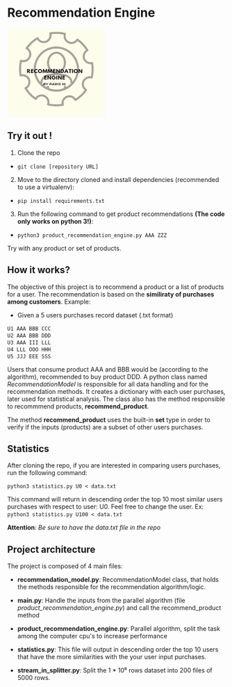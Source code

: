 # Recommendation Engine

![demo - 1](images/gif_01.gif)

## Try it out !
1. Clone the repo 
* ```git clone [repository URL]```

2. Move to the directory cloned and install dependencies (recommended to use a virtualenv):
* ```pip install requirements.txt```

3. Run the following command to get product recommendations **(The code only works on python 3!)**:
* ```python3 product_recommendation_engine.py AAA ZZZ```

Try with any product or set of products.


## How it works?
The objective of this project is to recommend a product or a list of products for a user. The recommendation is based on the **similiraty of purchases among customers**. 
Example:
* Given a 5 users purchases record dataset (.txt format)

```
U1 AAA BBB CCC
U2 AAA BBB DDD
U3 AAA III LLL
U4 LLL OOO HHH
U5 JJJ EEE SSS
```

Users that consume product AAA and BBB would be (according to the algorithm), recommended to buy product DDD. A python class named *RecommendationModel* is responsible for all data handling and for the recommendation methods. It creates a dictionary with each user purchases, later used for statistical analysis. The class also has the method responsible to recommmend products, **recommend_product**.

The method **recommend_product** uses the built-in **set** type in order to verify if the inputs (products) are a subset of other users purchases.


## Statistics
After cloning the repo, if you are interested in comparing users purchases, run the following command:

``` 
python3 statistics.py U0 < data.txt

```
This command will return in descending order the top 10 most similar users purchases with respect to user: U0.
Feel free to change the user. Ex: ``` python3 statistics.py U100 < data.txt ```

**Attention**: *Be sure to have the data.txt file in the repo*

## Project architecture 

The project is composed of 4 main files:

* **recommendation_model.py**:
RecommendationModel class, that holds the methods responsible for the recommendation algorithm/logic.

* **main.py**:
Handle the inputs from the parallel algorithm (file *product_recommendation_engine.py*) and call the recommend_product method

* **product_recommendation_engine.py**:
Parallel algorithm, split the task among the computer cpu's to increase performance

* **statistics.py**:
This file will output in descending order the top 10 users that have the more similarities with the your user input purchases.


* **stream_in_splitter.py**:
Split the 1 * 10⁶ rows dataset into 200 files of 5000 rows.





